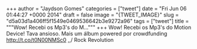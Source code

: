 
+++
author = "Jaydson Gomes"
categories = ["tweet"]
date = "Fri Jun 06 01:44:27 +0000 2014"
draft = false
image = "{TWEET_IMAGE}"
slug = "d5a03d1a406ff5f1549e0469536642b3e9272a96"
tags = ["tweet"]
title = """Wow! Recebi os Mp3's do M..."""
+++
Wow! Recebi os Mp3's do Motion Device! Tava ansioso. Mais um álbum powered por crowdfunding http://t.co/t0N00NMSc0 \,,/ Rock Revolution
